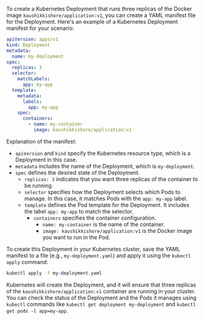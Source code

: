 To create a Kubernetes Deployment that runs three replicas of the Docker image `kaushikkishore/application:v1`, you can create a YAML manifest file for the Deployment. Here's an example of a Kubernetes Deployment manifest for your scenario:

```yaml
apiVersion: apps/v1
kind: Deployment
metadata:
  name: my-deployment
spec:
  replicas: 3
  selector:
    matchLabels:
      app: my-app
  template:
    metadata:
      labels:
        app: my-app
    spec:
      containers:
        - name: my-container
          image: kaushikkishore/application:v1
```

Explanation of the manifest:

- `apiVersion` and `kind` specify the Kubernetes resource type, which is a Deployment in this case.
- `metadata` includes the name of the Deployment, which is `my-deployment`.
- `spec` defines the desired state of the Deployment.
  - `replicas: 3` indicates that you want three replicas of the container to be running.
  - `selector` specifies how the Deployment selects which Pods to manage. In this case, it matches Pods with the `app: my-app` label.
  - `template` defines the Pod template for the Deployment. It includes the label `app: my-app` to match the selector.
    - `containers` specifies the container configuration.
      - `name: my-container` is the name of the container.
      - `image: kaushikkishore/application:v1` is the Docker image you want to run in the Pod.

To create this Deployment in your Kubernetes cluster, save the YAML manifest to a file (e.g., `my-deployment.yaml`) and apply it using the `kubectl apply` command:

```bash
kubectl apply -f my-deployment.yaml
```

Kubernetes will create the Deployment, and it will ensure that three replicas of the `kaushikkishore/application:v1` container are running in your cluster. You can check the status of the Deployment and the Pods it manages using `kubectl` commands like `kubectl get deployment my-deployment` and `kubectl get pods -l app=my-app`.
